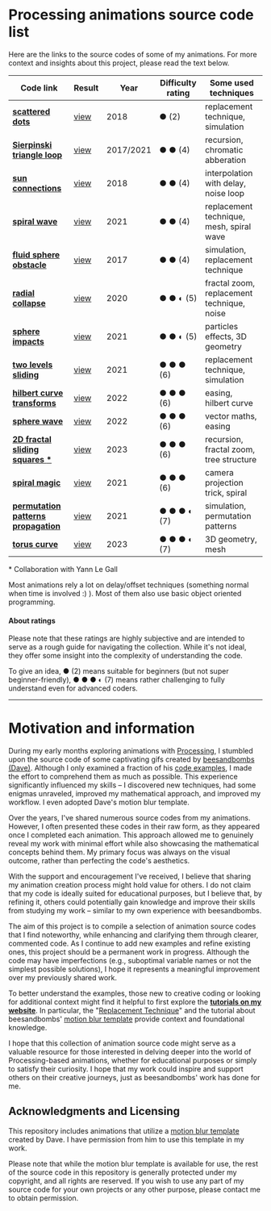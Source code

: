 # Processing animations source code list

Here are the links to the source codes of some of my animations. For more context and insights about this project, please read the text below.


| Code link | Result | Year | Difficulty rating | Some used techniques |
|-------------|--------|------|-------------------|--------------------|
| [**scattered dots**](https://github.com/Bleuje/processing-animations-code/blob/main/code/scattereddots/scattereddots.pde) | [view](https://bleuje.com/gifanimationsite/single/scattereddots/) | 2018 | ● (2) | replacement technique, simulation |
| [**Sierpinski triangle loop**](https://github.com/Bleuje/processing-animations-code/blob/main/code/sierpinskiloop/sierpinskiloop.pde) | [view](https://twitter.com/etiennejcb/status/1367173073250758661) | 2017/2021 | ● ● (4) | recursion, chromatic abberation |
| [**sun connections**](https://github.com/Bleuje/processing-animations-code/blob/main/code/sunconnections/sunconnections.pde) | [view](https://bleuje.com/gifanimationsite/single/sunconnections/) | 2018 | ● ● (4) | interpolation with delay, noise loop |
| [**spiral wave**](https://github.com/Bleuje/processing-animations-code/blob/main/code/spiralwave/spiralwave.pde) | [view](https://bleuje.com/gifanimationsite/single/spiralwave/) | 2021 | ● ● (4) | replacement technique, mesh, spiral wave |
| [**fluid sphere obstacle**](https://github.com/Bleuje/processing-animations-code/blob/main/code/fluidsphereobstacle/fluidsphereobstacle.pde) | [view](https://bleuje.com/gifanimationsite/single/fluidsphereobstacle/) | 2017 | ● ● (4) | simulation, replacement technique |
| [**radial collapse**](https://github.com/Bleuje/processing-animations-code/blob/main/code/radialcollapse/radialcollapse.pde) | [view](https://bleuje.com/gifanimationsite/single/radialcollapse/) | 2020 | ● ● ◐ (5) | fractal zoom, replacement technique, noise |
| [**sphere impacts**](https://github.com/Bleuje/processing-animations-code/blob/main/code/sphereimpacts/sphereimpacts.pde) | [view](https://bleuje.com/gifanimationsite/single/sphereimpacts/) | 2021 | ● ● ◐ (5) | particles effects, 3D geometry |
 [**two levels sliding**](https://github.com/Bleuje/processing-animations-code/blob/main/code/twolevelssliding/twolevelssliding.pde) | [view](https://bleuje.com/gifanimationsite/single/twolevelssliding/) | 2021 | ● ● ● (6) | replacement technique, simulation |
| [**hilbert curve transforms**](https://github.com/Bleuje/processing-animations-code/blob/main/code/hilbertcurvetransforms/hilbertcurvetransforms.pde) | [view](https://bleuje.com/gifanimationsite/single/hilbertcurvetransforms/) | 2022 | ● ● ● (6) | easing, hilbert curve |
| [**sphere wave**](https://github.com/Bleuje/processing-animations-code/blob/main/code/spherewave/spherewave.pde) | [view](https://bleuje.com/gifanimationsite/single/spherewave/) | 2022 | ● ● ● (6) | vector maths, easing |
| [**2D fractal sliding squares** **\***](https://github.com/Bleuje/processing-animations-code/blob/main/code/fractalsliding2d/fractalsliding2d.pde) | [view](https://bleuje.com/gifanimationsite/single/2dfractalslidingsquares/) | 2023 | ● ● ● (6) | recursion, fractal zoom, tree structure |
| [**spiral magic**](https://github.com/Bleuje/processing-animations-code/blob/main/code/spiralmagic/spiralmagic.pde) | [view](https://bleuje.com/gifanimationsite/single/spiralmagic/) | 2021 | ● ● ● (6) | camera projection trick, spiral |
| [**permutation patterns propagation**](https://github.com/Bleuje/processing-animations-code/blob/main/code/permutationpatternspropagation/permutationpatternspropagation.pde) | [view](https://bleuje.com/gifanimationsite/single/permutationpatternspropagation/) | 2021 | ● ● ● ◐ (7) | simulation, permutation patterns |
| [**torus curve**](https://github.com/Bleuje/processing-animations-code/blob/main/code/toruscurve/toruscurve.pde) | [view](https://bleuje.com/gifanimationsite/single/toruscurve/) | 2023 | ● ● ● ◐ (7) | 3D geometry, mesh |

\* Collaboration with Yann Le Gall

Most animations rely a lot on delay/offset techniques (something normal when time is involved :) ). Most of them also use basic object oriented programming.


#### About ratings

Please note that these ratings are highly subjective and are intended to serve as a rough guide for navigating the collection. While it's not ideal, they offer some insight into the complexity of understanding the code.

To give an idea, ● (2) means suitable for beginners (but not super beginner-friendly), ● ● ● ◐ (7) means rather challenging to fully understand even for advanced coders.

---

# Motivation and information

During my early months exploring animations with [Processing](https://processing.org/), I stumbled upon the source code of some captivating gifs created by [beesandbombs (Dave)](https://beesandbombs.com/). Although I only examined a fraction of his [code examples](https://gist.github.com/beesandbombs), I made the effort to comprehend them as much as possible. This experience significantly influenced my skills – I discovered new techniques, had some enigmas unraveled, improved my mathematical approach, and improved my workflow. I even adopted Dave's motion blur template.

Over the years, I've shared numerous source codes from my animations. However, I often presented these codes in their raw form, as they appeared once I completed each animation. This approach allowed me to genuinely reveal my work with minimal effort while also showcasing the mathematical concepts behind them. My primary focus was always on the visual outcome, rather than perfecting the code's aesthetics.

With the support and encouragement I've received, I believe that sharing my animation creation process might hold value for others. I do not claim that my code is ideally suited for educational purposes, but I believe that, by refining it, others could potentially gain knowledge and improve their skills from studying my work – similar to my own experience with beesandbombs.

The aim of this project is to compile a selection of animation source codes that I find noteworthy, while enhancing and clarifying them through clearer, commented code. As I continue to add new examples and refine existing ones, this project should be a permanent work in progress. Although the code may have imperfections (e.g., suboptimal variable names or not the simplest possible solutions), I hope it represents a meaningful improvement over my previously shared work.

To better understand the examples, those new to creative coding or looking for additional context might find it helpful to first explore the [**tutorials on my website**](https://bleuje.com/tutorials/). In particular, the "[Replacement Technique](https://bleuje.com/tutorial4/)" and the tutorial about beesandbombs' [motion blur template](https://bleuje.com/tutorial6/) provide context and foundational knowledge. 

I hope that this collection of animation source code might serve as a valuable resource for those interested in delving deeper into the world of Processing-based animations, whether for educational purposes or simply to satisfy their curiosity. I hope that my work could inspire and support others on their creative journeys, just as beesandbombs' work has done for me.

## Acknowledgments and Licensing

This repository includes animations that utilize a [motion blur template](https://bleuje.com/tutorial6/) created by Dave. I have permission from him to use this template in my work.

Please note that while the motion blur template is available for use, the rest of the source code in this repository is generally protected under my copyright, and all rights are reserved. If you wish to use any part of my source code for your own projects or any other purpose, please contact me to obtain permission.
